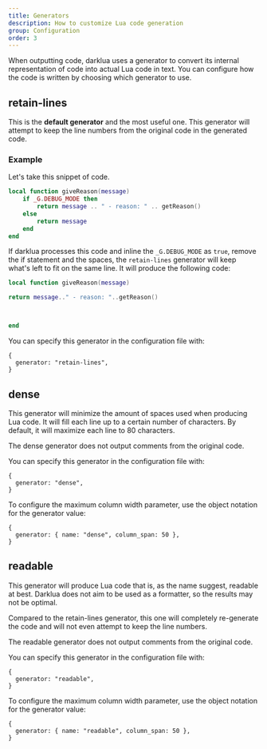 ```yaml
---
title: Generators
description: How to customize Lua code generation
group: Configuration
order: 3
---
```


When outputting code, darklua uses a generator to convert its internal representation of code into actual Lua code in text. You can configure how the code is written by choosing which generator to use.

## retain-lines

This is the **default generator** and the most useful one. This generator will attempt to keep the line numbers from the original code in the generated code.

### Example

Let's take this snippet of code.

```lua
local function giveReason(message)
    if _G.DEBUG_MODE then
        return message .. " - reason: " .. getReason()
    else
        return message
    end
end
```

If darklua processes this code and inline the `_G.DEBUG_MODE` as `true`, remove the if statement and the spaces, the `retain-lines` generator will keep what's left to fit on the same line. It will produce the following code:

```lua
local function giveReason(message)

return message.." - reason: "..getReason()



end
```

You can specify this generator in the configuration file with:

```json5
{
  generator: "retain-lines",
}
```

## dense

This generator will minimize the amount of spaces used when producing Lua code. It will fill each line up to a certain number of characters. By default, it will maximize each line to 80 characters.

The dense generator does not output comments from the original code.

You can specify this generator in the configuration file with:

```json5
{
  generator: "dense",
}
```

To configure the maximum column width parameter, use the object notation for the generator value:

```json5
{
  generator: { name: "dense", column_span: 50 },
}
```

## readable

This generator will produce Lua code that is, as the name suggest, readable at best. Darklua does not aim to be used as a formatter, so the results may not be optimal.

Compared to the retain-lines generator, this one will completely re-generate the code and will not even attempt to keep the line numbers.

The readable generator does not output comments from the original code.

You can specify this generator in the configuration file with:

```json5
{
  generator: "readable",
}
```

To configure the maximum column width parameter, use the object notation for the generator value:

```json5
{
  generator: { name: "readable", column_span: 50 },
}
```
